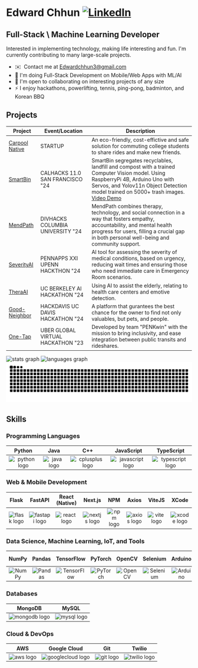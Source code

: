 Edward Chhun [![LinkedIn](https://img.shields.io/badge/linkedin-%230077B5.svg?style=for-the-badge&logo=linkedin&logoColor=white)](https://www.linkedin.com/in/edwardchhun3)
=============================

Full-Stack \ Machine Learning Developer
---------------------------------

Interested in implementing technology, making life interesting and fun. I'm currently contributing to many large-scale projects. 

* ✉️  Contact me at [Edwardchhun3@gmail.com](mailto:Edwardchhun3@gmail.com)
* 🧠 I'm doing Full-Stack Development on Mobile/Web Apps with ML/AI
* 🤝 I'm open to collaborating on interesting projects of any size
* ⚡ I enjoy hackathons, powerlifting, tennis, ping-pong, badminton, and Korean BBQ

## Projects

| Project       | Event/Location                             | Description                                                   |
|---------------|--------------------------------------------|---------------------------------------------------------------|
| [Carpool Native](https://github.com/EdwardChhun/carpoolNative/tree/main)  | STARTUP              | An eco-friendly, cost-effictive and safe solution for commuting college students to share rides and make new friends. |
| [SmartBin](https://github.com/jdsantelicesl/SmartBin/tree/main)            | CALHACKS 11.0  SAN FRANCISCO "24  | SmartBin segregates recyclables, landfill and compost with a trained Computer Vision model. Using RaspberryPi 4B, Arduino Uno with Servos, and Yolov11n Object Detection model trained on 5000+ trash images. [Video Demo](https://www.youtube.com/watch?v=DUQ2zHv1NQs) |
| [MendPath](https://github.com/MendPath/MendPath)                          | DIVHACKS COLUMBIA UNIVERSITY "24 | MendPath combines therapy, technology, and social connection in a way that fosters empathy, accountability, and mental health progress for users, filling a crucial gap in both personal well-being and community support.     |
| [SeverityAI](https://github.com/EdwardChhun/SeverityAI)                  | PENNAPPS XXI UPENN HACKTHON "24  | AI tool for assessing the severity of medical conditions, based on urgency, reducing wait times and ensuring those who need immediate care in Emergency Room scenarios.      |
| [TheraAI](https://github.com/EdwardChhun/TheraAI)                        | UC BERKELEY AI HACKATHON "24       | Using AI to assist the elderly, relating to health care centers and emotive detection. |
| [Good-Neighbor](https://github.com/EdwardChhun/Good-Neighbor/tree/main)  | HACKDAVIS UC DAVIS HACKATHON "24  | A platform that gurantees the best chance for the owner to find not only valuables, but pets, and people. |
| [One-Tap](https://github.com/EdwardChhun/Uber-Hackathon-Project)        | UBER GLOBAL VIRTUAL HACKATHON "23 | Developed by team "PENKwin" with the mission to bring inclusivity, and ease integration between public transits and rideshares.  |


<div align="left">
  <img src="https://github-readme-stats.vercel.app/api?username=edwardchhun&hide_title=false&hide_rank=false&show_icons=true&include_all_commits=true&count_private=true&disable_animations=false&theme=dracula&locale=en&hide_border=false" height="150" alt="stats graph"  />
  <img src="https://github-readme-stats.vercel.app/api/top-langs?username=edwardchhun&locale=en&hide_title=false&layout=compact&card_width=320&langs_count=5&theme=dracula&hide_border=false" height="150" alt="languages graph"  />
</div>

<img src="https://raw.githubusercontent.com/edwardchhun/edwardchhun/output/snake.svg" alt="Snake animation" />

## Skills

### Programming Languages
| Python | Java | C++ | JavaScript | TypeScript |
|:------:|:-----:|:---:|:----------:|:----------:|
| <img src="https://cdn.jsdelivr.net/gh/devicons/devicon/icons/python/python-original.svg" height="40" alt="python logo"/> | <img src="https://cdn.jsdelivr.net/gh/devicons/devicon/icons/java/java-original.svg" height="40" alt="java logo"/> | <img src="https://cdn.jsdelivr.net/gh/devicons/devicon/icons/cplusplus/cplusplus-original.svg" height="40" alt="cplusplus logo"/> | <img src="https://cdn.jsdelivr.net/gh/devicons/devicon/icons/javascript/javascript-original.svg" height="40" alt="javascript logo"/> | <img src="https://cdn.jsdelivr.net/gh/devicons/devicon/icons/typescript/typescript-original.svg" height="40" alt="typescript logo"/> |

### Web & Mobile Development
| Flask | FastAPI | React (Native) | Next.js | NPM | Axios | ViteJS | XCode |
|:-----:|:-------:|:--------------:|:------:|:---:|:-----:|:------:|:-----:|
| <img src="https://cdn.jsdelivr.net/gh/devicons/devicon/icons/flask/flask-original-wordmark.svg" height="40" alt="flask logo"/> | <img src="https://cdn.jsdelivr.net/gh/devicons/devicon/icons/fastapi/fastapi-original.svg" height="40" alt="fastapi logo"/> | <img src="https://cdn.jsdelivr.net/gh/devicons/devicon/icons/react/react-original.svg" height="40" alt="react logo"/> | <img src="https://cdn.jsdelivr.net/gh/devicons/devicon/icons/nextjs/nextjs-original.svg" height="40" alt="nextjs logo"/> | <img src="https://cdn.jsdelivr.net/gh/devicons/devicon/icons/npm/npm-original-wordmark.svg" height="40" alt="npm logo"/> | <img src="https://cdn.jsdelivr.net/gh/devicons/devicon/icons/axios/axios-plain.svg" height="40" alt="axios logo"/> | <img src="https://cdn.jsdelivr.net/gh/devicons/devicon/icons/vitejs/vitejs-original.svg" height="40" alt="vite logo"/> | <img src="https://cdn.jsdelivr.net/gh/devicons/devicon/icons/xcode/xcode-plain.svg" height="40" alt="xcode logo"/> |

### Data Science, Machine Learning, IoT, and Tools
| NumPy | Pandas | TensorFlow | PyTorch | OpenCV | Selenium | Arduino | Raspberry Pi | PyFirmata |
|:-----:|:------:|:----------:|:-------:|:------:|:--------:|:-------:|:-----------:|:---------:|
| ![NumPy](https://cdn.jsdelivr.net/gh/devicons/devicon/icons/numpy/numpy-original.svg) | ![Pandas](https://cdn.jsdelivr.net/gh/devicons/devicon/icons/pandas/pandas-original.svg) | ![TensorFlow](https://cdn.jsdelivr.net/gh/devicons/devicon/icons/tensorflow/tensorflow-original.svg) | ![PyTorch](https://cdn.jsdelivr.net/gh/devicons/devicon/icons/pytorch/pytorch-original.svg) | ![OpenCV](https://cdn.jsdelivr.net/gh/devicons/devicon/icons/opencv/opencv-original.svg) | ![Selenium](https://cdn.jsdelivr.net/gh/devicons/devicon/icons/selenium/selenium-original.svg) | ![Arduino](https://cdn.jsdelivr.net/gh/devicons/devicon/icons/arduino/arduino-original.svg) | ![Raspberry Pi](https://cdn.jsdelivr.net/gh/devicons/devicon/icons/raspberrypi/raspberrypi-original.svg) | ![PyFirmata](https://cdn.jsdelivr.net/gh/devicons/devicon/icons/arduino/arduino-original.svg) |

### Databases
| MongoDB | MySQL |
|:-------:|:-----:|
| <img src="https://cdn.jsdelivr.net/gh/devicons/devicon/icons/mongodb/mongodb-original.svg" height="40" alt="mongodb logo"/> | <img src="https://cdn.jsdelivr.net/gh/devicons/devicon/icons/mysql/mysql-original.svg" height="40" alt="mysql logo"/> |

### Cloud & DevOps
| AWS | Google Cloud | Git | Twilio |
|:---:|:------------:|:---:|:-------:|
| <img src="https://cdn.jsdelivr.net/gh/devicons/devicon/icons/amazonwebservices/amazonwebservices-plain-wordmark.svg" height="40" alt="aws logo"/> | <img src="https://cdn.jsdelivr.net/gh/devicons/devicon/icons/googlecloud/googlecloud-original.svg" height="40" alt="googlecloud logo"/> | <img src="https://cdn.jsdelivr.net/gh/devicons/devicon/icons/git/git-original.svg" height="40" alt="git logo"/> | <img src="https://www.vectorlogo.zone/logos/twilio/twilio-icon.svg" height="40" alt="twilio logo"/> |
